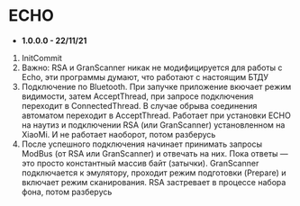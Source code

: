 # ECHO

* <b>1.0.0.0 - 22/11/21</b>
1. InitCommit
2. Важно: RSA и GranScanner никак не модифицируется для работы с Echo, эти программы думают, что работают с настоящим БТДУ
3. Подключение по Bluetooth. При запучке приложение вкючает режим видимости, затем AcceptThread, при запросе подключения переходит в ConnectedThread. В случае обрыва соединения автоматом переходит в AcceptThread. Работает при установки ECHO на наутиз и подключении RSA (или GranScanner) установленном на XiaoMi. И не работает наоборот, потом разберусь
4. После успешного подключения начинает принимать запросы ModBus (от RSA или GranScanner) и отвечать на них. Пока ответы — это просто константный массив байт (затычки). GranScanner подключается к эмулятору, проходит режим подготовки (Prepare) и включает режим сканирования. RSA застревает в процессе набора фона, потом разберусь
